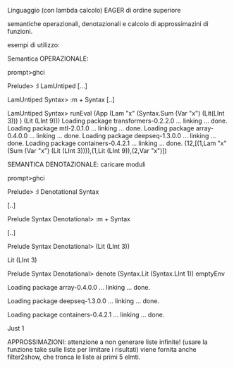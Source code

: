 Linguaggio (con lambda calcolo) EAGER di ordine superiore

semantiche operazionali, denotazionali e calcolo di approssimazini di funzioni.


esempi di utilizzo:

Semantica OPERAZIONALE:

prompt>ghci

Prelude> :l LamUntiped
[...]

LamUntiped Syntax> :m + Syntax
[..]

LamUntiped Syntax> runEval (App (Lam "x" (Syntax.Sum (Var "x") (Lit(LInt 3)))  ) (Lit (LInt 9)))
Loading package transformers-0.2.2.0 ... linking ... done.
Loading package mtl-2.0.1.0 ... linking ... done.
Loading package array-0.4.0.0 ... linking ... done.
Loading package deepseq-1.3.0.0 ... linking ... done.
Loading package containers-0.4.2.1 ... linking ... done.
(12,[(1,Lam "x" (Sum (Var "x") (Lit (LInt 3)))),(1,Lit (LInt 9)),(2,Var "x")])

SEMANTICA DENOTAZIONALE:
caricare moduli

prompt>ghci

Prelude> :l Denotational Syntax

[..]

Prelude Syntax Denotational> :m + Syntax

[..]

Prelude Syntax Denotational> (Lit (LInt 3))

Lit (LInt 3)

Prelude Syntax Denotational> denote (Syntax.Lit (Syntax.LInt 1)) emptyEnv

Loading package array-0.4.0.0 ... linking ... done.

Loading package deepseq-1.3.0.0 ... linking ... done.

Loading package containers-0.4.2.1 ... linking ... done.

Just 1

APPROSSIMAZIONI:
attenzione a non generare liste infinite! (usare la funzione take sulle liste per limitare i risultati)
viene fornita anche filter2show, che tronca le liste ai primi 5 elmti.

